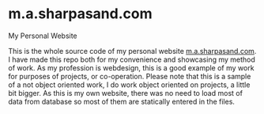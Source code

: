 m.a.sharpasand.com
==================

My Personal Website

This is the whole source code of my personal website [m.a.sharpasand.com](http://m.a.sharpasand.com/).
I have made this repo both for my convenience and showcasing my method of work.
As my profession is webdesign, this is a good example of my work for purposes of projects, or co-operation.
Please note that this is a sample of a not object oriented work, I do work object oriented on projects, a little bit bigger.
As this is my own website, there was no need to load most of data from database so most of them are statically entered in the files.
